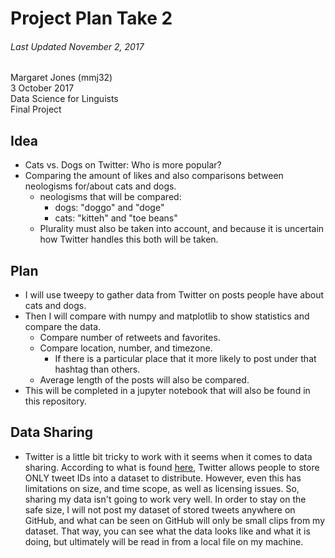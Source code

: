# Project Plan Take 2
###### Last Updated November 2, 2017  
Margaret Jones (mmj32)  
3 October 2017  
Data Science for Linguists  
Final Project  

## Idea
- Cats vs. Dogs on Twitter: Who is more popular?
- Comparing the amount of likes and also comparisons between neologisms for/about cats and dogs.
  - neologisms that will be compared:
    - dogs: "doggo" and "doge"
    - cats: "kitteh" and "toe beans"
  - Plurality must also be taken into account, and because it is uncertain how Twitter handles this both will be taken.

## Plan
- I will use tweepy to gather data from Twitter on posts people have about cats and dogs.
- Then I will compare with numpy and matplotlib to show statistics and compare the data.
  - Compare number of retweets and favorites.
  - Compare location, number, and timezone.
    - If there is a particular place that it more likely to post under that hashtag than others.
  - Average length of the posts will also be compared.
- This will be completed in a jupyter notebook that will also be found in this repository.

## Data Sharing
- Twitter is a little bit tricky to work with it seems when it comes to data sharing. According to what is found [here](https://blog.ldodds.com/2017/05/19/can-you-publish-tweets-as-open-data/), Twitter allows people to store ONLY tweet IDs into a dataset to distribute. However, even this has limitations on size, and time scope, as well as licensing issues. So, sharing my data isn't going to work very well. In order to stay on the safe size, I will not post my dataset of stored tweets anywhere on GitHub, and what can be seen on GitHub will only be small clips from my dataset. That way, you can see what the data looks like and what it is doing, but ultimately will be read in from a local file on my machine.
